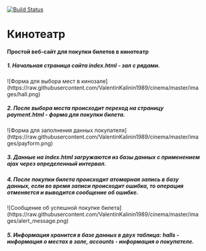 [![Build Status](https://travis-ci.org/ValentinKalinin1989/cinema.svg?branch=master)](https://travis-ci.org/ValentinKalinin1989/cinema)
<h1> Кинотеатр </h1>
<h4> Простой веб-сайт для покупки билетов в кинотеатр </h4>

<h5> 1. Начальная страница сайта index.html - зал с рядами. </h5>
![Форма для выбора мест в кинозале](https://raw.githubusercontent.com/ValentinKalinin1989/cinema/master/images/hall.png)
<h5> 2. После выбора места происходит переход на страницу payment.html - форма для покупки билета. </h5>
![Форма для заполнения данных покупателя](https://raw.githubusercontent.com/ValentinKalinin1989/cinema/master/images/payform.png)
<h5> 3. Данные на index.html загружаются из базы данных с применением ajax через определенный интервал. </h5>
<h5> 4. После покупки билета происходит атомарная запись в базу данных, если во время записи происходит ошибка, 
то операция отменяется и выводится сообщение об ошибке.  </h5>
![Сообщение об успешной покупке билета](https://raw.githubusercontent.com/ValentinKalinin1989/cinema/master/images/alert_message.png)
<h5> 5. Информация хранится в базе данных в двух таблица: halls - информация о местах в зале, accounts - информация о покупателе.  </h5>


